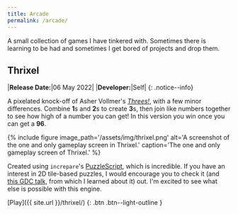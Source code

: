 ```yaml
---
title: Arcade
permalink: /arcade/
---
```


A small collection of games I have tinkered with. Sometimes there is learning to
be had and sometimes I get bored of projects and drop them.

## Thrixel

|**Release Date:**|06 May 2022|
|**Developer:**|Self|
{: .notice--info}

A pixelated knock-off of Asher Vollmer's
[*Threes!*](https://play.threesgame.com/), with a few minor differences. Combine
**1**s and **2**s to create **3**s, then join like numbers together to see how
high of a number you can get! In this version you win once you can get a **96**.

{% include figure
    image_path='/assets/img/thrixel.png'
    alt='A screenshot of the one and only gameplay screen in Thrixel.'
    caption='The one and only gameplay screen of Thrixel.'
%}

Created using `increpare`'s [PuzzleScript](https://www.puzzlescript.net), which
is incredible. If you have an interest in 2D tile-based puzzles, I would
encourage you to check it (and [this GDC
talk](https://www.youtube.com/watch?v=W_okgL6HJX8), from which I learned about
it) out.  I'm excited to see what else is possible with this engine.

[Play]({{ site.url }}/thrixel/)
{: .btn .btn--light-outline }
